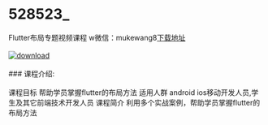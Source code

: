 # 528523_
Flutter布局专题视频课程
w微信：mukewang8[下载地址](http://www.36tz.cn/article/528523 "下载地址")
<br/></br>[![download](http://36tz.cn/muke_img/2019_11_2-41-300x167.png "下载地址")](http://www.36tz.cn/article/528523 "下载地址")
<br/></br>### 课程介绍:<br/></br>课程目标
帮助学员掌握flutter的布局方法
适用人群
android ios移动开发人员,学生及其它前端技术开发人员
课程简介
利用多个实战案例，帮助学员掌握flutter的布局方法


